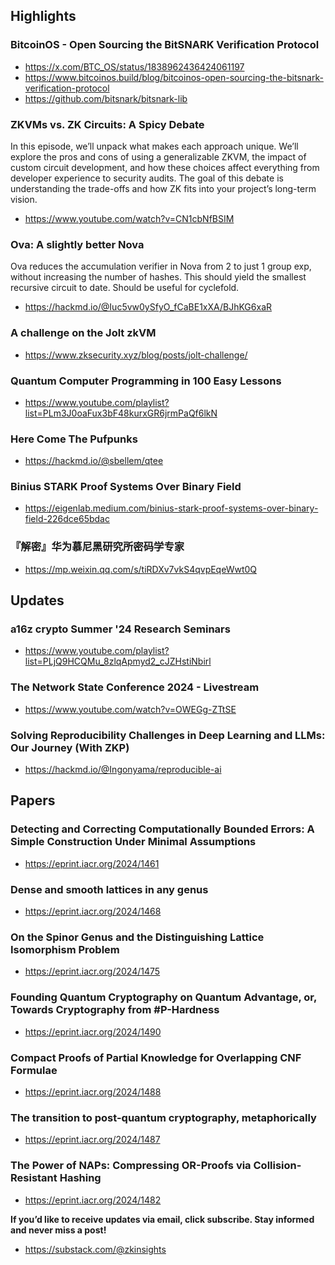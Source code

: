 ## Highlights
### BitcoinOS - Open Sourcing the BitSNARK Verification Protocol
- <https://x.com/BTC_OS/status/1838962436424061197>
- <https://www.bitcoinos.build/blog/bitcoinos-open-sourcing-the-bitsnark-verification-protocol>
- <https://github.com/bitsnark/bitsnark-lib>

### ZKVMs vs. ZK Circuits: A Spicy Debate

In this episode, we’ll unpack what makes each approach unique. We’ll explore the pros and cons of using a generalizable ZKVM, the impact of custom circuit development, and how these choices affect everything from developer experience to security audits. The goal of this debate is understanding the trade-offs and how ZK fits into your project’s long-term vision.

- <https://www.youtube.com/watch?v=CN1cbNfBSIM>
### Ova: A slightly better Nova
Ova reduces the accumulation verifier in Nova from 2 to just 1 group exp, without increasing the number of hashes. This should yield the smallest recursive circuit to date. Should be useful for cyclefold.
- <https://hackmd.io/@Iuc5vw0ySfyO_fCaBE1xXA/BJhKG6xaR>

### A challenge on the Jolt zkVM
- <https://www.zksecurity.xyz/blog/posts/jolt-challenge/>

### Quantum Computer Programming in 100 Easy Lessons

- <https://www.youtube.com/playlist?list=PLm3J0oaFux3bF48kurxGR6jrmPaQf6lkN>

### Here Come The Pufpunks

- <https://hackmd.io/@sbellem/qtee>

### Binius STARK Proof Systems Over Binary Field

- <https://eigenlab.medium.com/binius-stark-proof-systems-over-binary-field-226dce65bdac>

### 『解密』华为慕尼黑研究所密码学专家

- <https://mp.weixin.qq.com/s/tiRDXv7vkS4qvpEqeWwt0Q>

## Updates

### a16z crypto Summer '24 Research Seminars

- <https://www.youtube.com/playlist?list=PLjQ9HCQMu_8zlqApmyd2_cJZHstiNbirl>

### The Network State Conference 2024 - Livestream

- <https://www.youtube.com/watch?v=OWEGg-ZTtSE>

### Solving Reproducibility Challenges in Deep Learning and LLMs: Our Journey (With ZKP)

- <https://hackmd.io/@Ingonyama/reproducible-ai>

## Papers

### Detecting and Correcting Computationally Bounded Errors: A Simple Construction Under Minimal Assumptions

- <https://eprint.iacr.org/2024/1461>

### Dense and smooth lattices in any genus

- <https://eprint.iacr.org/2024/1468>

### On the Spinor Genus and the Distinguishing Lattice Isomorphism Problem

- <https://eprint.iacr.org/2024/1475>
### Founding Quantum Cryptography on Quantum Advantage, or, Towards Cryptography from \#P-Hardness
- <https://eprint.iacr.org/2024/1490>
### Compact Proofs of Partial Knowledge for Overlapping CNF Formulae
- <https://eprint.iacr.org/2024/1488>
### The transition to post-quantum cryptography, metaphorically
- <https://eprint.iacr.org/2024/1487>
### The Power of NAPs: Compressing OR-Proofs via Collision-Resistant Hashing
- <https://eprint.iacr.org/2024/1482>

**If you’d like to receive updates via email, click subscribe. Stay informed and never miss a post!**

- <https://substack.com/@zkinsights>
